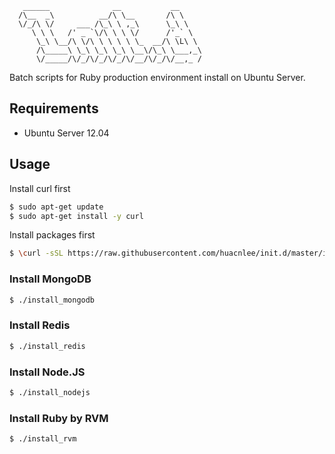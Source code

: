 ```
   ______              __           __
  /\__  _\          __/\ \__       /\ \
  \/_/\ \/     ___ /\_\ \ ,_\      \_\ \
     \ \ \   /' _ `\/\ \ \ \/      /'_` \
      \_\ \__/\ \/\ \ \ \ \ \_  __/\ \L\ \
      /\_____\ \_\ \_\ \_\ \__\/\_\ \___,_\
      \/_____/\/_/\/_/\/_/\/__/\/_/\/__,_ /
```

Batch scripts for Ruby production environment install on Ubuntu Server.

## Requirements

* Ubuntu Server 12.04

## Usage

Install curl first

```bash
$ sudo apt-get update
$ sudo apt-get install -y curl
```

Install packages first

```bash
$ \curl -sSL https://raw.githubusercontent.com/huacnlee/init.d/master/install_packages | sh
```

### Install MongoDB

```bash
$ ./install_mongodb
```

### Install Redis

```bash
$ ./install_redis
```

### Install Node.JS

```bash
$ ./install_nodejs
```

### Install Ruby by RVM

```bash
$ ./install_rvm
```
